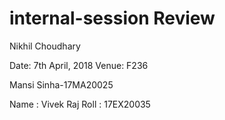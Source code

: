 # internal-session Review 

Nikhil Choudhary   

Date: 7th April, 2018
Venue: F236


Mansi Sinha-17MA20025

Name : Vivek Raj  Roll : 17EX20035


